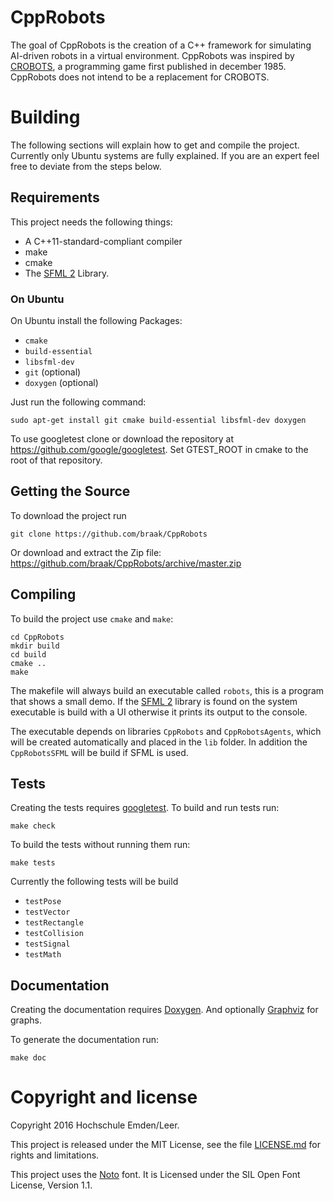 # CppRobots
The goal of CppRobots is the creation of a C++ framework for simulating AI-driven robots in a virtual environment. CppRobots was inspired by [CROBOTS](http://crobots.deepthought.it/home.php), a programming game first published in	december 1985. CppRobots does not intend to be a replacement for CROBOTS.

# Building #

The following sections will explain how to get and compile the project. Currently only Ubuntu systems are fully explained. If you are an expert feel free to deviate from the steps below.

## Requirements ##

This project needs the following things:
* A C++11-standard-compliant compiler
* make
* cmake
* The [SFML 2](http://www.sfml-dev.org/) Library.


### On Ubuntu ###
On Ubuntu install the following Packages:
* `cmake`
* `build-essential`
* `libsfml-dev`
* `git` (optional)
* `doxygen` (optional)

Just run the following command:
~~~~
sudo apt-get install git cmake build-essential libsfml-dev doxygen
~~~~

To use googletest clone or download the repository at https://github.com/google/googletest. Set GTEST_ROOT in cmake to the root of that repository.

## Getting the Source ##

To download the project run
~~~~{.sh}
git clone https://github.com/braak/CppRobots
~~~~

Or download and extract the Zip file: https://github.com/braak/CppRobots/archive/master.zip

## Compiling ##
To build the project use `cmake` and `make`:
~~~~~~~~~~~~~{.sh}
cd CppRobots
mkdir build
cd build
cmake ..
make
~~~~~~~~~~~~~

The makefile will always build an executable called `robots`, this is a program that shows a small demo. If the [SFML 2](http://www.sfml-dev.org/) library is found on the system executable is build with a UI otherwise it prints its output to the console.

The executable depends on libraries `CppRobots` and `CppRobotsAgents`, which will be created automatically and placed in the `lib` folder. In addition the `CppRobotsSFML` will be build if SFML is used.


## Tests
Creating the tests requires [googletest](https://github.com/google/googletest).
To build and run tests run:
~~~~{.sh}
make check
~~~~
To build the tests without running them run:
~~~~{.sh}
make tests
~~~~

Currently the following tests will be build
* `testPose`
* `testVector`
* `testRectangle`
* `testCollision`
* `testSignal`
* `testMath`

## Documentation ##
Creating the documentation requires [Doxygen](http://www.stack.nl/~dimitri/doxygen/). And optionally [Graphviz](http://www.graphviz.org/) for graphs.

To generate the documentation run:
~~~~~~~~~~~~~{.sh}
make doc
~~~~~~~~~~~~~

# Copyright and license
Copyright 2016 Hochschule Emden/Leer.

This project is released under the MIT License, see the file [LICENSE.md](LICENSE.md) for rights and limitations.

This project uses the [Noto](https://github.com/googlei18n/noto-fonts) font. It is Licensed under the SIL Open Font License,
Version 1.1.
